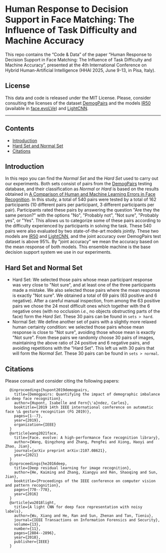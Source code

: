 # Human Response to Decision Support in Face Matching: The Influence of Task Difficulty and Machine Accuracy
This repo contains the “Code & Data” of the paper “Human Response to Decision Support in Face Matching: The Influence of Task Difficulty and Machine Accuracy”, presented at the 4th International Conference on Hybrid Human-Artificial Intelligence (HHAI 2025, June 9-13, in Pisa, Italy).

## License
This data and code is released under the MIT License. Please, consider consulting the licenses of the dataset [DemogPairs](https://ihupont.github.io/publications/2019-05-16-demogpairs) and the models [IR50](https://openaccess.thecvf.com/content_cvpr_2016/papers/He_Deep_Residual_Learning_CVPR_2016_paper.pdf) (available in [face.evoLVe](https://github.com/ZhaoJ9014/face.evoLVe)) and [LightCNN](https://ieeexplore.ieee.org/abstract/document/8353856).

****

## Contents
* [Introduction](#Introduction)
* [Hard Set and Normal Set](#HardSetandNormalSet)
* [Citations](#Citations)

## Introduction

In this repo you can find the _Normal Set_ and the _Hard Set_ used to carry out our experiments. Both sets consist of pairs from the [DemogPairs](https://ihupont.github.io/publications/2019-05-16-demogpairs) testing database, and their classification as _Normal_ or _Hard_ is based on the results obtained in [A Comparison of Human and Machine Learning Errors in Face Recognition](https://arxiv.org/pdf/2502.11337). In this study, a total of 540 pairs were tested by a total of 162 participants (10 different pairs per participant, 3 different participants per pair). Participants rated these pairs by answering the question "Are they the same person?" with the options "No", "Probably not", "Not sure", "Probably yes", or "Yes". This allows us to categorize some of these pairs according to the difficulty experienced by participants in solving the task. These 540 pairs were also evaluated by two state-of-the-art models jointly. These two models are [IR50](https://openaccess.thecvf.com/content_cvpr_2016/papers/He_Deep_Residual_Learning_CVPR_2016_paper.pdf) and [LightCNN](https://ieeexplore.ieee.org/abstract/document/8353856), and the joint accuracy over DemogPairs test dataset is above 95%. By "joint accuracy" we mean the accuracy based on the mean response of both models. This ensemble machine is the base decision support system we use in our experiments.

## Hard Set and Normal Set

* Hard Set: We selected those pairs whose mean participant response was very close to "Not sure", and at least one of the three participants made a mistake. We also selected those pairs where the mean response is exactly "Not sure". We obtained a total of 69 pairs (63 positive and 6 negative). After a careful manual inspection, from among the 63 positive pairs we chose the 24 most difficult ones which together with the 6 negative ones (with no occlusion _i.e._, no objects obstructing parts of the face) form the _Hard Set_. These 30 pairs can be found in `sets > hard`.
* Normal Set: We define another set of pairs with a slightly more relaxed human certainty condition: we selected those pairs whose mean response is close to "Not sure", avoiding those whose mean is exactly "Not sure". From these pairs we randomly choose 30 pairs of images, maintaining the above ratio of 24 positive and 6 negative pairs, and avoiding repetitions with the "Hard Set". This left us with 30 pairs that will form the _Normal Set_. These 30 pairs can be found in `sets > normal`.

## Citations
Please consult and consider citing the following papers:

      @inproceedings{hupont2019demogpairs,
        title={Demogpairs: Quantifying the impact of demographic imbalance in deep face recognition},
        author={Hupont, Isabelle and Fern{\'a}ndez, Carles},
        booktitle={2019 14th IEEE international conference on automatic face \& gesture recognition (FG 2019)},
        pages={1--7},
        year={2019},
        organization={IEEE}
      }
      @article{wang2021face,
        title={Face. evolve: A high-performance face recognition library},
        author={Wang, Qingzhong and Zhang, Pengfei and Xiong, Haoyi and Zhao, Jian},
        journal={arXiv preprint arXiv:2107.08621},
        year={2021}
      }
      @inproceedings{he2016deep,
        title={Deep residual learning for image recognition},
        author={He, Kaiming and Zhang, Xiangyu and Ren, Shaoqing and Sun, Jian},
        booktitle={Proceedings of the IEEE conference on computer vision and pattern recognition},
        pages={770--778},
        year={2016}
      }
      @article{wu2018light,
        title={A light CNN for deep face representation with noisy labels},
        author={Wu, Xiang and He, Ran and Sun, Zhenan and Tan, Tieniu},
        journal={IEEE Transactions on Information Forensics and Security},
        volume={13},
        number={11},
        pages={2884--2896},
        year={2018},
        publisher={IEEE}
      }
